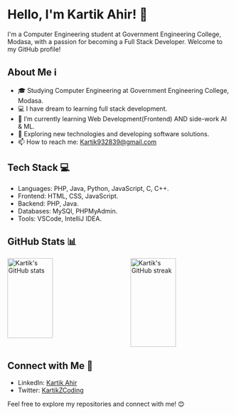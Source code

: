 # Hello, I'm Kartik Ahir! 👋

I'm a Computer Engineering student at Government Engineering College, Modasa, with a passion for becoming a Full Stack Developer. Welcome to my GitHub profile!

## About Me ℹ️

- 🎓 Studying Computer Engineering at Government Engineering College, Modasa.
- 💻 I have dream to learning full stack development.
- 🌱 I’m currently learning Web Development(Frontend) AND side-work AI & ML.
- 🤔 Exploring new technologies and developing software solutions.
- 📫 How to reach me: [Kartik932839@gmail.com](mailto:Kartik932839@gmail.com)

## Tech Stack 💻

- Languages: PHP, Java, Python, JavaScript, C, C++.
- Frontend: HTML, CSS, JavaScript.
- Backend: PHP, Java.
- Databases: MySQl, PHPMyAdmin.
- Tools: VSCode, IntelliJ IDEA.

## GitHub Stats 📊

<div style="display: flex; justify-content: space-between;">
  <img src="https://github-readme-stats.vercel.app/api?username=KartikZCoding&show_icons=true" alt="Kartik's GitHub stats" style="width: 45%; height: 180px;" />
  <img src="https://github-readme-streak-stats.herokuapp.com/?user=KartikZCoding" alt="Kartik's GitHub streak" style="width: 45%; height: 200px;" />
</div>

## Connect with Me 🤝

- LinkedIn: [Kartik Ahir](https://www.linkedin.com/in/kartik-ahir-69048726a/)
- Twitter: [KartikZCoding](https://twitter.com/KartikZCoding)

Feel free to explore my repositories and connect with me! 😊
